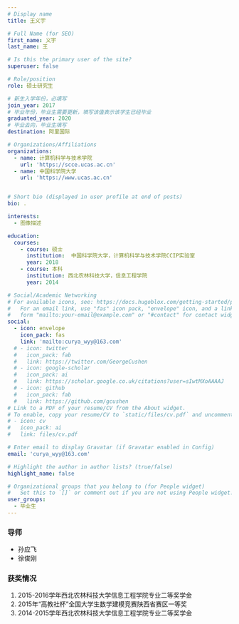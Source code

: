 ```yaml
---
# Display name
title: 王义宇

# Full Name (for SEO)
first_name: 义宇
last_name: 王

# Is this the primary user of the site?
superuser: false

# Role/position
role: 硕士研究生 

# 新生入学年份，必填写
join_year: 2017
# 毕业年份，毕业生需要更新，填写该值表示该学生已经毕业
graduated_year: 2020
# 毕业去向，毕业生填写
destination: 阿里国际

# Organizations/Affiliations
organizations:
  - name: 计算机科学与技术学院
    url: 'https://scce.ucas.ac.cn'  
  - name: 中国科学院大学
    url: 'https://www.ucas.ac.cn'


# Short bio (displayed in user profile at end of posts)
bio: .

interests:
  - 图像描述

education:
  courses:
    - course: 硕士
      institution:  中国科学院大学，计算机科学与技术学院CCIP实验室
      year: 2018
    - course: 本科
      institution: 西北农林科技大学，信息工程学院
      year: 2014

# Social/Academic Networking
# For available icons, see: https://docs.hugoblox.com/getting-started/page-builder/#icons
#   For an email link, use "fas" icon pack, "envelope" icon, and a link in the
#   form "mailto:your-email@example.com" or "#contact" for contact widget.
social:
  - icon: envelope
    icon_pack: fas
    link: 'mailto:curya_wyy@163.com'
  # - icon: twitter
  #   icon_pack: fab
  #   link: https://twitter.com/GeorgeCushen
  # - icon: google-scholar
  #   icon_pack: ai
  #   link: https://scholar.google.co.uk/citations?user=sIwtMXoAAAAJ
  # - icon: github
  #   icon_pack: fab
  #   link: https://github.com/gcushen
# Link to a PDF of your resume/CV from the About widget.
# To enable, copy your resume/CV to `static/files/cv.pdf` and uncomment the lines below.
# - icon: cv
#   icon_pack: ai
#   link: files/cv.pdf

# Enter email to display Gravatar (if Gravatar enabled in Config)
email: 'curya_wyy@163.com'

# Highlight the author in author lists? (true/false)
highlight_name: false

# Organizational groups that you belong to (for People widget)
#   Set this to `[]` or comment out if you are not using People widget.
user_groups:
  - 毕业生
---
```

### **导师** 
 - 孙应飞 
 - 徐俊刚



### **获奖情况**
1. 2015-2016学年西北农林科技大学信息工程学院专业二等奖学金
2. 2015年“高教社杯”全国大学生数学建模竞赛陕西省赛区一等奖
3. 2014-2015学年西北农林科技大学信息工程学院专业二等奖学金
